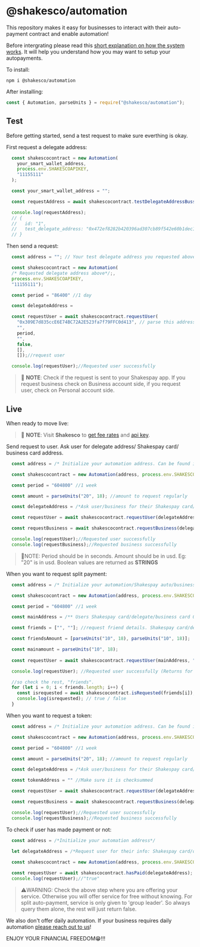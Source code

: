 # @shakesco/automation

This repository makes it easy for businesses to interact with their
auto-payment contract and enable automation!

Before intergrating please read this [short explanation on how the system works](https://docs.shakesco.com/docs/autopayments/integration/ "explain shakespay automation"). It will help you understand how you may want to setup your autopayments.

To install:

```shell
npm i @shakesco/automation
```

After installing:

```javascript
const { Automation, parseUnits } = require("@shakesco/automation");
```

## Test

Before getting started, send a test request to make sure everthing is okay.

First request a delegate address:

```javascript
  const shakescocontract = new Automation(
    your_smart_wallet_address, 
    process.env.SHAKESCOAPIKEY,
    "11155111"
  );

  const your_smart_wallet_address = "";

  const requestAddress = await shakescocontract.testDelegateAddressBuss(); //request test address

  console.log(requestAddress);
  // {
  //   id: "1",
  //   test_delegate_address: "0x472ef8282b420396ad307cb89f542e60b1dec1a1",
  // }
```

Then send a request:

```javascript
  const address = ""; // Your test delegate address you requested above

  const shakescocontract = new Automation(
  /* Requested delegate address above*/;,
  process.env.SHAKESCOAPIKEY, 
  "11155111");

  const period = "86400" //1 day

  const delegateAddress = 

  const requestUser = await shakescocontract.requestUser(
    "0x309E7d835ccE6E74BC72A2E523fa7f79FFC0d413", // parse this address 
    "", 
    period, 
    "", 
    false, 
    [], 
    []);//request user

  console.log(requestUser);//Requested user successfully
```

>📓 __NOTE__: Check if the request is sent to your Shakespay app. If you request business check on Business account side, if you request user, check on Personal account side.

## Live

When ready to move live:

>📓 __NOTE__: Visit __Shakesco__ to [get fee rates](https://shakesco.com/pricing "Shakesco") and [api key](https://users.shakesco.com "Log in").

Send request to user. Ask user for delegate address/ Shakespay card/ business card address.

```javascript
  const address = /* Initialize your automation address. Can be found in your dashboard https://users.shakesco.com */

  const shakescocontract = new Automation(address, process.env.SHAKESCOAPIKEY, "1");

  const period = "604800" //1 week

  const amount = parseUnits("20", 18); //amount to request regularly 

  const delegateAddress = /*Ask user/business for their Shakespay card/delegate/business card ONLY.*/

  const requestUser = await shakescocontract.requestUser(delegateAddress, "", period, amount, false, [], []);//request user

  const requestBusiness = await shakescocontract.requestBusiness(delegateAddress,"", period, amount);//or request business

  console.log(requestUser);//Requested user successfully
  console.log(requestBusiness);//Requested business successfully
```

>📓NOTE: Period should be in seconds. Amount should be in usd. Eg: "20" is in usd. Boolean values are returned as __STRINGS__

When you want to request split payment:

```javascript
  const address = /* Initialize your automation/Shakespay auto/business auto address. Can be found in your dashboard https://users.shakesco.com */

  const shakescocontract = new Automation(address, process.env.SHAKESCOAPIKEY, "1");

  const period = "604800" //1 week

  const mainAddress = /** Users Shakespay card/delegate/business card ONLY.*/

  const friends = ["", ""]; //request friend details. Shakespay card/delegate/business card ONLY.

  const friendsAmount = [parseUnits("10", 18), parseUnits("10", 18)];

  const mainamount = parseUnits("10", 18);
  
  const requestUser = await shakescocontract.requestUser(mainAddress, "", period, mainamount, true, friends, friendsAmount);//request user

  console.log(requestUser); //Requested user successfully (Returns for mainAddress only)

  //so check the rest, "friends".
  for (let i = 0; i < friends.length; i++) {
    const isrequested = await shakescocontract.isRequested(friends[i]);
    console.log(isrequested); // true / false
  }
```

When you want to request a token:

```javascript
  const address = /* Initialize your automation address. Can be found in your dashboard https://users.shakesco.com */

  const shakescocontract = new Automation(address, process.env.SHAKESCOAPIKEY, "137");

  const period = "604800" //1 week

  const amount = parseUnits("20", 18); //amount to request regularly 

  const delegateAddress = /*Ask user/business for their Shakespay card/delegate/business card ONLY.*/

  const tokenAddress = "" //Make sure it is checksummed

  const requestUser = await shakescocontract.requestUser(delegateAddress, tokenAddress, period, amount, false, [], []);//request user

  const requestBusiness = await shakescocontract.requestBusiness(delegateAddress, tokenAddress, period, amount);//or request business

  console.log(requestUser);//Requested user successfully
  console.log(requestBusiness);//Requested business successfully
```

To check if user has made payment or not:

```javascript
  const address = /*Initialize your automation address*/
  
  let delegateAddress = /*Request user for their info: Shakespay card/delegate/business card address ONLY*/

  const shakescocontract = new Automation(address, process.env.SHAKESCOAPIKEY, "137");

  const requestUser = await shakescocontract.hasPaid(delegateAddress);
  console.log(requestUser);//"true"
```

>⚠️WARNING: Check the above step where you are offering your service. Otherwise you will
> offer service for free without knowing. For split auto-payment, service is only given to 'group leader'. So always query them alone, the rest will just return false.

We also don't offer daily automation. If your business requires daily automation [please reach out to us](https://shakesco.com/contact "Shakesco")!

ENJOY YOUR FINANCIAL FREEDOM😁!!!

